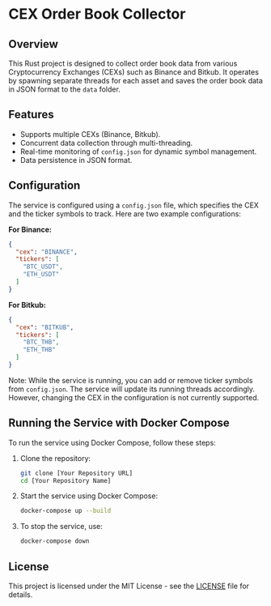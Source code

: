 # CEX Order Book Collector

## Overview
This Rust project is designed to collect order book data from various Cryptocurrency Exchanges (CEXs) such as Binance and Bitkub. It operates by spawning separate threads for each asset and saves the order book data in JSON format to the `data` folder.

## Features
- Supports multiple CEXs (Binance, Bitkub).
- Concurrent data collection through multi-threading.
- Real-time monitoring of `config.json` for dynamic symbol management.
- Data persistence in JSON format.

## Configuration
The service is configured using a `config.json` file, which specifies the CEX and the ticker symbols to track. Here are two example configurations:

**For Binance:**
```json
{
  "cex": "BINANCE",
  "tickers": [
    "BTC_USDT",
    "ETH_USDT"
  ]
}
```

**For Bitkub:**
```json
{
  "cex": "BITKUB",
  "tickers": [
    "BTC_THB",
    "ETH_THB"
  ]
}
```

Note: While the service is running, you can add or remove ticker symbols from `config.json`. The service will update its running threads accordingly. However, changing the CEX in the configuration is not currently supported.

## Running the Service with Docker Compose
To run the service using Docker Compose, follow these steps:

1. Clone the repository:
   ```bash
   git clone [Your Repository URL]
   cd [Your Repository Name]
   ```
2. Start the service using Docker Compose:
   ```bash
   docker-compose up --build
   ```
3. To stop the service, use:
   ```bash
   docker-compose down
   ```

## License
This project is licensed under the MIT License - see the [LICENSE](LICENSE) file for details.
